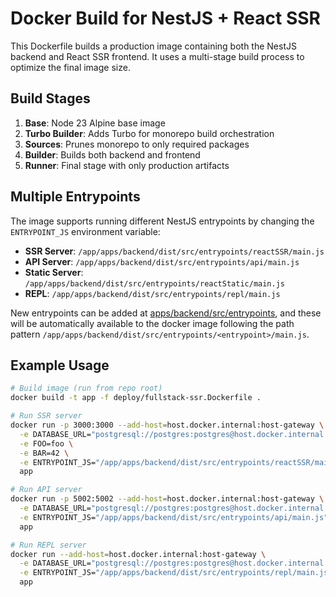 # Docker Build for NestJS + React SSR

This Dockerfile builds a production image containing both the NestJS backend and React SSR frontend. It uses a multi-stage build process to optimize the final image size.

## Build Stages

1. **Base**: Node 23 Alpine base image
2. **Turbo Builder**: Adds Turbo for monorepo build orchestration
3. **Sources**: Prunes monorepo to only required packages
4. **Builder**: Builds both backend and frontend
5. **Runner**: Final stage with only production artifacts

## Multiple Entrypoints

The image supports running different NestJS entrypoints by changing the `ENTRYPOINT_JS` environment variable:

- **SSR Server**: `/app/apps/backend/dist/src/entrypoints/reactSSR/main.js`
- **API Server**: `/app/apps/backend/dist/src/entrypoints/api/main.js`
- **Static Server**: `/app/apps/backend/dist/src/entrypoints/reactStatic/main.js`
- **REPL**: `/app/apps/backend/dist/src/entrypoints/repl/main.js`

New entrypoints can be added at [apps/backend/src/entrypoints](../apps/backend/src/entrypoints), and these will be automatically available to the docker image following the path pattern `/app/apps/backend/dist/src/entrypoints/<entrypoint>/main.js`.

## Example Usage

```bash
# Build image (run from repo root)
docker build -t app -f deploy/fullstack-ssr.Dockerfile .

# Run SSR server
docker run -p 3000:3000 --add-host=host.docker.internal:host-gateway \
  -e DATABASE_URL="postgresql://postgres:postgres@host.docker.internal:5432/postgres" \
  -e FOO=foo \
  -e BAR=42 \
  -e ENTRYPOINT_JS="/app/apps/backend/dist/src/entrypoints/reactSSR/main.js" \
  app

# Run API server
docker run -p 5002:5002 --add-host=host.docker.internal:host-gateway \
  -e DATABASE_URL="postgresql://postgres:postgres@host.docker.internal:5432/postgres" \
  -e ENTRYPOINT_JS="/app/apps/backend/dist/src/entrypoints/api/main.js" \
  app

# Run REPL server
docker run --add-host=host.docker.internal:host-gateway \
  -e DATABASE_URL="postgresql://postgres:postgres@host.docker.internal:5432/postgres" \
  -e ENTRYPOINT_JS="/app/apps/backend/dist/src/entrypoints/repl/main.js" \
  app
```
